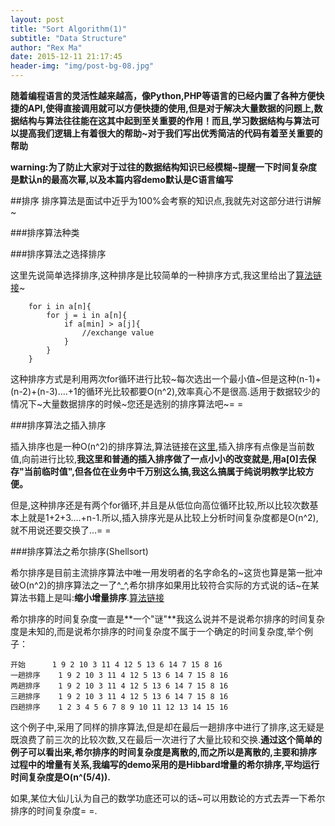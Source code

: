 ```yaml
---
layout: post
title: "Sort Algorithm(1)"
subtitle: "Data Structure"
author: "Rex Ma"
date: 2015-12-11 21:17:45
header-img: "img/post-bg-08.jpg"
---
```


**随着编程语言的灵活性越来越高，像Python,PHP等语言的已经内置了各种方便快捷的API,使得直接调用就可以方便快捷的使用,但是对于解决大量数据的问题上,数据结构与算法往往能在这其中起到至关重要的作用！而且,学习数据结构与算法可以提高我们逻辑上有着很大的帮助~对于我们写出优秀简洁的代码有着至关重要的帮助**

**warning:为了防止大家对于过往的数据结构知识已经模糊~提醒一下时间复杂度是默认n的最高次幂,以及本篇内容demo默认是C语言编写**

##排序
排序算法是面试中近乎为100%会考察的知识点,我就先对这部分进行讲解~

###排序算法种类

###排序算法之选择排序

这里先说简单选择排序,这种排序是比较简单的一种排序方式,我这里给出了[算法链接](https://github.com/RexMa88/select-sort.git)~
	
		for i in a[n]{
			for j = i in a[n]{
				if a[min] > a[j]{
					//exchange value
				}
			}
		}
		
这种排序方式是利用两次for循环进行比较~每次选出一个最小值~但是这种(n-1)+(n-2)+(n-3)....+1的循环光比较都要O(n^2),效率真心不是很高.适用于数据较少的情况下~大量数据排序的时候~您还是选别的排序算法吧~= =

###排序算法之插入排序

插入排序也是一种O(n^2)的排序算法,算法链接在[这里](https://github.com/RexMa88/insert-sort),插入排序有点像是当前数值,向前进行比较,**我这里和普通的插入排序做了一点小小的改变就是,用a[0]去保存"当前临时值",但各位在业务中千万别这么搞,我这么搞属于纯说明教学比较方便。**

但是,这种排序还是有两个for循环,并且是从低位向高位循环比较,所以比较次数基本上就是1+2+3....+n-1.所以,插入排序光是从比较上分析时间复杂度都是O(n^2),就不用说还要交换了...= =

###排序算法之希尔排序(Shellsort)

希尔排序是目前主流排序算法中唯一用发明者的名字命名的~这货也算是第一批冲破O(n^2)的排序算法之一了^_^,希尔排序如果用比较符合实际的方式说的话~在某算法书籍上是叫:**缩小增量排序**.[算法链接](https://github.com/RexMa88/Shellsort)

希尔排序的时间复杂度一直是**一个"谜"**我这么说并不是说希尔排序的时间复杂度是未知的,而是说希尔排序的时间复杂度不属于一个确定的时间复杂度,举个例子：
	
	开始 		1 9 2 10 3 11 4 12 5 13 6 14 7 15 8 16
	一趟排序	1 9 2 10 3 11 4 12 5 13 6 14 7 15 8 16
	两趟排序	1 9 2 10 3 11 4 12 5 13 6 14 7 15 8 16
	三趟排序	1 9 2 10 3 11 4 12 5 13 6 14 7 15 8 16
	四趟排序	1 2 3 4 5 6 7 8 9 10 11 12 13 14 15 16

这个例子中,采用了同样的排序算法,但是却在最后一趟排序中进行了排序,这无疑是既浪费了前三次的比较次数,又在最后一次进行了大量比较和交换.**通过这个简单的例子可以看出来,希尔排序的时间复杂度是离散的,而之所以是离散的,主要和排序过程中的增量有关系,我编写的demo采用的是Hibbard增量的希尔排序,平均运行时间复杂度是O(n^(5/4)).**

如果,某位大仙儿认为自己的数学功底还可以的话~可以用数论的方式去弄一下希尔排序的时间复杂度= =.
	

